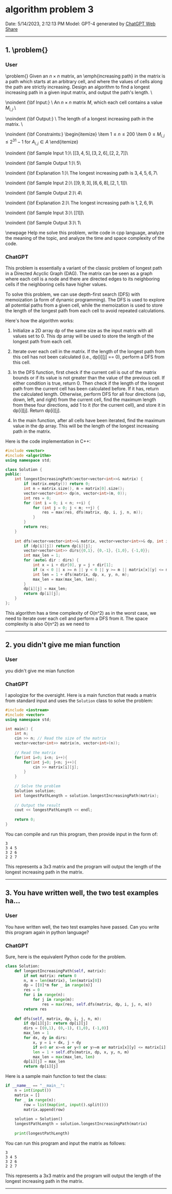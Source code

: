 # algorithm problem 3

Date: 5/14/2023, 2:12:13 PM
Model: GPT-4
generated by [ChatGPT Web Share](https://github.com/moeakwak/chatgpt-web-share)

---

## 1. \problem{}

### User

\problem{}
Given an $n \times n$ matrix, an \emph{increasing path} in the matrix is a path which starts at an arbitrary cell, and where the values of cells along the path are strictly increasing.  Design an algorithm to find a longest increasing path in a given input matrix, and output the path's length. \\

\noindent {\bf Input:} \\
An $n\times n$ matrix $M$, which each cell contains a value $M_{i,j}$.\\

\noindent {\bf Output:} \\
The length of a longest increasing path in the matrix. \\

\noindent {\bf Constraints:} 
\begin{itemize}
    \item $1\leq n\leq 200$
    \item $0\leq M_{i,j}\leq 2^{31}-1$ for $A_{i,j}\in A$
\end{itemize}

\noindent {\bf Sample Input 1:}\\
$[[3,4,5],[3,2,6],[2,2,7]]$\\

\noindent {\bf Sample Output 1:}\\
5\\

\noindent {\bf Explanation 1:}\\
The longest increasing path is $3,4,5,6,7$\\

\noindent {\bf Sample Input 2:}\\
$[[9,9,3],[6,6,8],[2,1,1]]$\\

\noindent {\bf Sample Output 2:}\\
4\\

\noindent {\bf Explanation 2:}\\
The longest increasing path is $1,2,6,9$\\

\noindent {\bf Sample Input 3:}\\
$[[1]]$\\

\noindent {\bf Sample Output 3:}\\
1\\

\newpage
Help me solve this problem, write code in cpp language, analyze the meaning of the topic, and analyze the time and space complexity of the code.

### ChatGPT

This problem is essentially a variant of the classic problem of longest path in a Directed Acyclic Graph (DAG). The matrix can be seen as a graph where each cell is a node and there are directed edges to its neighboring cells if the neighboring cells have higher values.

To solve this problem, we can use depth-first search (DFS) with memoization (a form of dynamic programming). The DFS is used to explore all potential paths from a given cell, while the memoization is used to store the length of the longest path from each cell to avoid repeated calculations.

Here's how the algorithm works:

1. Initialize a 2D array dp of the same size as the input matrix with all values set to 0. This dp array will be used to store the length of the longest path from each cell. 

2. Iterate over each cell in the matrix. If the length of the longest path from this cell has not been calculated (i.e., dp[i][j] == 0), perform a DFS from this cell.

3. In the DFS function, first check if the current cell is out of the matrix bounds or if its value is not greater than the value of the previous cell. If either condition is true, return 0. Then check if the length of the longest path from the current cell has been calculated before. If it has, return the calculated length. Otherwise, perform DFS for all four directions (up, down, left, and right) from the current cell, find the maximum length from these four directions, add 1 to it (for the current cell), and store it in dp[i][j]. Return dp[i][j].

4. In the main function, after all cells have been iterated, find the maximum value in the dp array. This will be the length of the longest increasing path in the matrix.

Here is the code implementation in C++:

```cpp
#include <vector>
#include <algorithm>
using namespace std;

class Solution {
public:
    int longestIncreasingPath(vector<vector<int>>& matrix) {
        if (matrix.empty()) return 0;
        int n = matrix.size(), m = matrix[0].size();
        vector<vector<int>> dp(n, vector<int>(m, 0));
        int res = 0;
        for (int i = 0; i < n; ++i) {
            for (int j = 0; j < m; ++j) {
                res = max(res, dfs(matrix, dp, i, j, n, m));
            }
        }
        return res;
    }
    
    int dfs(vector<vector<int>>& matrix, vector<vector<int>>& dp, int i, int j, int n, int m) {
        if (dp[i][j]) return dp[i][j];
        vector<vector<int>> dirs{{0,1}, {0,-1}, {1,0}, {-1,0}};
        int max_len = 1;
        for (auto& dir : dirs) {
            int x = i + dir[0], y = j + dir[1];
            if (x < 0 || x >= n || y < 0 || y >= m || matrix[x][y] <= matrix[i][j]) continue;
            int len = 1 + dfs(matrix, dp, x, y, n, m);
            max_len = max(max_len, len);
        }
        dp[i][j] = max_len;
        return dp[i][j];
    }
};
```

This algorithm has a time complexity of O(n^2) as in the worst case, we need to iterate over each cell and perform a DFS from it. The space complexity is also O(n^2) as we need to

---

## 2. you didn't give me mian function

### User

you didn't give me mian function

### ChatGPT

I apologize for the oversight. Here is a main function that reads a matrix from standard input and uses the `Solution` class to solve the problem:

```cpp
#include <iostream>
#include <vector>
using namespace std;

int main() {
    int n;
    cin >> n; // Read the size of the matrix
    vector<vector<int>> matrix(n, vector<int>(n));
    
    // Read the matrix
    for(int i=0; i<n; i++){
        for(int j=0; j<n; j++){
            cin >> matrix[i][j];
        }
    }
    
    // Solve the problem
    Solution solution;
    int longestPathLength = solution.longestIncreasingPath(matrix);
    
    // Output the result
    cout << longestPathLength << endl;
    
    return 0;
}
```

You can compile and run this program, then provide input in the form of:

```
3
3 4 5
3 2 6
2 2 7
```

This represents a 3x3 matrix and the program will output the length of the longest increasing path in the matrix.

---

## 3. You have written well, the two test examples ha...

### User

You have written well, the two test examples have passed. Can you write this program again in python language? 

### ChatGPT

Sure, here is the equivalent Python code for the problem.

```python
class Solution:
    def longestIncreasingPath(self, matrix):
        if not matrix: return 0
        n, m = len(matrix), len(matrix[0])
        dp = [[0]*m for _ in range(n)]
        res = 0
        for i in range(n):
            for j in range(m):
                res = max(res, self.dfs(matrix, dp, i, j, n, m))
        return res
    
    def dfs(self, matrix, dp, i, j, n, m):
        if dp[i][j]: return dp[i][j]
        dirs = [(0,1), (0,-1), (1,0), (-1,0)]
        max_len = 1
        for dx, dy in dirs:
            x, y = i + dx, j + dy
            if x<0 or x>=n or y<0 or y>=m or matrix[x][y] <= matrix[i][j]: continue
            len = 1 + self.dfs(matrix, dp, x, y, n, m)
            max_len = max(max_len, len)
        dp[i][j] = max_len
        return dp[i][j]
```

Here is a sample main function to test the class:

```python
if __name__ == "__main__":
    n = int(input())
    matrix = []
    for _ in range(n):
        row = list(map(int, input().split()))
        matrix.append(row)
    
    solution = Solution()
    longestPathLength = solution.longestIncreasingPath(matrix)
    
    print(longestPathLength)
```

You can run this program and input the matrix as follows:

```
3
3 4 5
3 2 6
2 2 7
```

This represents a 3x3 matrix and the program will output the length of the longest increasing path in the matrix.

---

